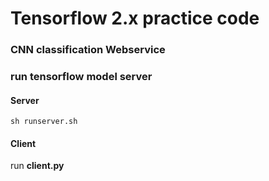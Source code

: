 # Tensorflow 2.x practice code

### CNN classification Webservice

### run tensorflow model server 

#### Server

```
sh runserver.sh
```

#### Client 

run **client.py**



